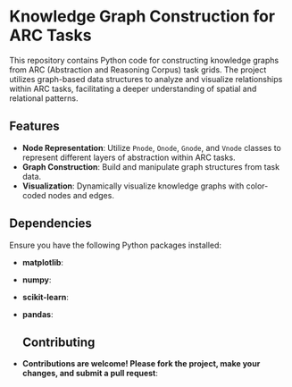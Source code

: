 # Knowledge Graph Construction for ARC Tasks

This repository contains Python code for constructing knowledge graphs from ARC (Abstraction and Reasoning Corpus) task grids. The project utilizes graph-based data structures to analyze and visualize relationships within ARC tasks, facilitating a deeper understanding of spatial and relational patterns.

## Features

- **Node Representation**: Utilize `Pnode`, `Onode`, `Gnode`, and `Vnode` classes to represent different layers of abstraction within ARC tasks.
- **Graph Construction**: Build and manipulate graph structures from task data.
- **Visualization**: Dynamically visualize knowledge graphs with color-coded nodes and edges.
## Dependencies
Ensure you have the following Python packages installed:

- **matplotlib**:
- **numpy**:
- **scikit-learn**:
- **pandas**:


  ## Contributing

- **Contributions are welcome! Please fork the project, make your changes, and submit a pull request**:
